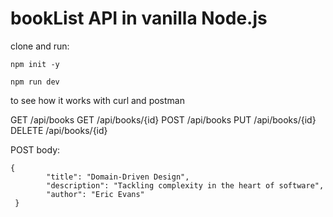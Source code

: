 # bookList API in vanilla Node.js

clone and run:

`npm init -y`


`npm run dev`


to see how it works with curl and postman


GET /api/books
GET /api/books/{id}
POST /api/books
PUT /api/books/{id}
DELETE /api/books/{id}


POST body:
```
{
        "title": "Domain-Driven Design",
        "description": "Tackling complexity in the heart of software",
        "author": "Eric Evans"
 }
```

